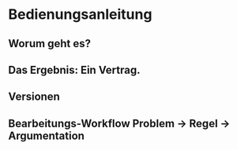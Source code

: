 # Bedienungsanleitung

## Worum geht es?

## Das Ergebnis: Ein Vertrag.

## Versionen

## Bearbeitungs-Workflow Problem -> Regel -> Argumentation